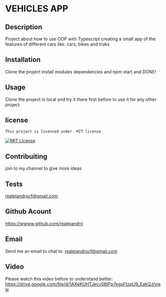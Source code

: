   # VEHICLES APP

  ## Description
  Project about how to use OOP with Typescript creating a small app of the features of different cars like: cars, bikes and truks

  ## Installation
  Clone the project install modules dependencies and npm start and DONE!

  ## Usage
  Clone the project in local and try it there first before to use it for any other project

  ## license
   
    This project is licensed under  MIT license 
  [![MIT License](https://img.shields.io/badge/license-MIT-green)](https://opensource.org/licenses/MIT)
  

  ## Contribuiting
  join to my channel to give more ideas

  ## Tests
  realejandrocf@gmail.com

  ## Github Acount
  https://wwww.github.com/realejandro

  ## Email
  Send me an email to chat to: realejandrocf@gmail.com

  ## Video
  Please watch this video before to understand better:
  https://drive.google.com/file/d/1AXeKUHTJecv0BlPp7egsFtzpU9_EakQJ/view
  

